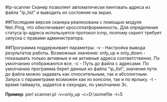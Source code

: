 #Ip-scanner
Сканер позволяет автоматически пинговать адреса из файла "ip_list" и выводить их состояние на экран. 

##Последняя версия сканера реализована с помощью модуля Net::Ping, что обеспечивает кроссплатформенность. Для определения статуса ip-адреса используется протокол icmp, поэтому скрипт требует запуска с правами администратора.

##Программа поддерживает параметры:
-v - Настройка вывода результатов работы. Возможные значения: only_up и only_down - показывать только активные
и не активные адреса соответственно. По умолчанию отображаются все.
-c - Путь до файла с адресами. По умолчанию программа берет данные из файла "ip_list", значения пути до файла 
можно задавать как относительным, так и абсолютным.
Запуск с параметрами возможен как из консоли, так и по ярлыку.
-t - время таймаута, задается в секундах, по умолчанию 3с.

**Пример**: perl scanner.pl -v=only_up -c=D:\somefile -t=5
